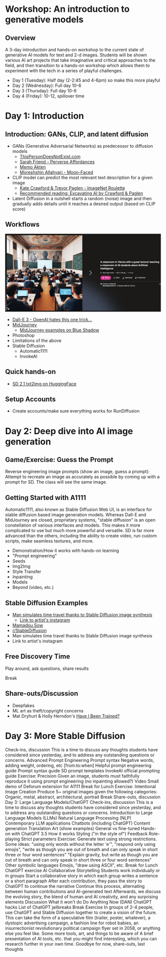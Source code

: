 # Workshop: An introduction to generative models

## Overview
A 3-day introduction and hands-on workshop to the current state of generative AI models for text and 2-d images. Students will be shown various AI art projects that take imaginative and critical approaches to the field, and then transition to a hands-on workshop which allows them to experiment with the tech in a series of playful challenges.

+ Day 1 (Tuesday): Half day (2-2:45 and 4-6pm) so make this more playful
+ Day 2 (Wednesday): Full day 10-6
+ Day 3 (Thursday): Full day 10-6
+ Day 4 (Friday): 10-12, spillover time

# Day 1: Introduction

## Introduction: GANs, CLIP, and latent diffusion
+ GANs (Generative Adversarial Networks) as predecessor to diffusion models
    + [ThisPersonDoesNotExist.com](https://thispersondoesnotexist.com/)
    + [Sarah Friend - Perverse Affordances](https://www.art-gene.co.uk/sarah-friend-perverse-affordances/)
	+ [Memo Akten](https://www.memo.tv/)
	+ [Moreshshin Allahyari - Moon-Faced](https://morehshin.com/moonfaced/)
+ CLIP model can predict the most relevant text description for a given image
    + [Kate Crawford & Trevor Paglen - ImageNet Roulette](https://paglen.studio/2020/04/29/imagenet-roulette/)
    + [Recommended reading: Excavating AI by Crawford & Paglen](https://excavating.ai/)
+ Latent Diffusion in a nutshell starts a random (noise) image and then gradually adds details until it reaches a desired output (based on CLIP score)

## Workflows
![A classroom in Vienna with a guest lecturer teaching a classroom of 40 students about Artificial Intelligence](images/dalle3-1.png)

+ [Dall-E 3 - OpenAI hates this one trick...](https://www.bing.com/images/create)
+ [MidJourney](https://www.midjourney.com/)
    + [MidJourney examples on Blue Shadow](https://www.blueshadow.art/midjourney-prompt-commands/)
+ Photoshop
+ Limitations of the above
+ Stable Diffusion
    + Automatic1111
    + InvokeAI

## Quick hands-on
+ [SD 2.1 txt2img on HuggingFace](https://huggingface.co/spaces/stabilityai/stable-diffusion)

## Setup Accounts
+ Create accounts/make sure everything works for RunDiffusion


# Day 2: Deep dive into AI image generation

## Game/Exercise: Guess the Prompt
Reverse engineering image prompts (show an image, guess a prompt): Attempt to recreate an image as accurately as possible by coming up with a prompt for SD. The class will see the same image.

## Getting Started with A1111
Automatic1111, also known as Stable Diffusion Web UI, is an interface for stable diffusion based image generation models. Whereas Dall-E and MidJourney are closed, proprietary systems, "stable diffusion" is an open constellation of various interfaces and models. This makes it more complicated to use but much more powerful and versatile. SD is far more advanced than the others, including the ability to create video, run custom scripts, make seamless textures, and more.

+ Demonstration/How it works with hands-on learning
+ "Prompt engineering"
+ Seeds
+ Img2Img
+ Style Transfer
+ Inpainting
+ Models
+ Beyond (video, etc.)

## Stable Diffusion Examples
+ [Man simulates time travel thanks to Stable Diffusion image synthesis](https://arstechnica.com/information-technology/2022/12/man-simulates-time-travel-thanks-to-stable-diffusion-image-synthesis/)
	+ [Link to artist's instagram](https://www.instagram.com/stelfiett/)
+ [Mamadou Sow](https://www.instagram.com/p/Cru-6l0oc3X/?img_index=2)
+ [r/StableDiffusion](https://www.reddit.com/r/StableDiffusion/)
+ Man simulates time travel thanks to Stable Diffusion image synthesis
+ Link to artist's instagram

## Free Discovery Time
Play around, ask questions, share results

Break

## Share-outs/Discussion
+ Deepfakes
+ ML art as theft/copyright concerns
+ Mat Dryhurt & Holly Herndon's [Have I Been Trained?](https://haveibeentrained.com/)

# Day 3: More Stable Diffusion
Check-ins, discussion
This is a time to discuss any thoughts students have considered since yesterday, and to address any outstanding questions or concerns.
Advanced Prompt Engineering
Prompt syntax
Negative words, adding weight, ordering, etc
[from:to:when]
Helpful prompt engineering guide
Prompt syntax guide
SD prompt templates
InvokeAI official prompting guide
Exercise: Precision
Given an image, students must faithfully reproduce it using prompt engineering (no inpainting allowed?)
Video
Small demo of Deforum extension for A1111
Break for Lunch
Exercise: Intentional Image Creation
Produce 5~ original images given the following categories:
Organic, metal, abstract, architectural, portrait
Break
Share-outs, discussion
Day 3: Large Language Models/ChatGPT
Check-ins, discussion
This is a time to discuss any thoughts students have considered since yesterday, and to address any outstanding questions or concerns.
Introduction to Large Language Models (LLMs)
Natural Language Processing (NLP)
Contemporary LLM applications
Chatbots (including ChatGPT)
Content generation
Translation
Art (show examples)
General vs fine-tuned
Hands-on with ChatGPT 3.5
How it works
Styling ("in the style of")
Feedback
Role-playing
Strict parameters
Exercise: Generate text using strong restrictions. Some ideas: "using only words without the letter 'e'", "respond only using emojis", "write as though you are out of breath and can only speak in short three or four word sentences"
"Explain gravity, but write as though you are out of breath and can only speak in short three or four word sentences"
Other symbolic languages
Emojis, "draw using ASCII", etc.
Break for Lunch
ChatGPT exercise
AI Collaborative Storytelling
Students work individually or in groups
Start a collaborative story in which each group writes a sentence or a short paragraph
After each contribution, they pass the story to ChatGPT to continue the narrative
Continue this process, alternating between human contributions and AI-generated text
Afterwards, we discuss the evolving story, the blend of human and AI creativity, and any surprising elements
Discussion
What it won't do
Do Anything Now (DAN) ChatGPT hacks
List of ChatGPT jailbreaks
Break
Exercise
In groups of 2-4 people, use ChatGPT and Stable Diffusion together to create a vision of the future. This can take the form of a speculative film (trailer, poster, whatever), a dystopic advertising campaign, a fashion line for robot babies, an insurrectionist revolutionary political campaign flyer set in 2058, or anything else you feel like.
Some more tools, art, and things to be aware of
A brief presentation of AI tools, etc. that you might find interesting, which you can research further in your own time.
Goodbye for now, share-outs, last thoughts




